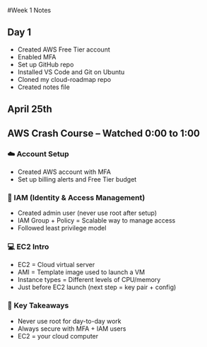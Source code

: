 #Week 1 Notes

## Day 1
- Created AWS Free Tier account
- Enabled MFA
- Set up GitHub repo
- Installed VS Code and Git on Ubuntu
- Cloned my cloud-roadmap repo
- Created notes file

## April 25th
## AWS Crash Course – Watched 0:00 to 1:00

### ☁️ Account Setup
- Created AWS account with MFA
- Set up billing alerts and Free Tier budget

### 🔐 IAM (Identity & Access Management)
- Created admin user (never use root after setup)
- IAM Group + Policy = Scalable way to manage access
- Followed least privilege model

### 💻 EC2 Intro
- EC2 = Cloud virtual server
- AMI = Template image used to launch a VM
- Instance types = Different levels of CPU/memory
- Just before EC2 launch (next step = key pair + config)

### 🧠 Key Takeaways
- Never use root for day-to-day work
- Always secure with MFA + IAM users
- EC2 = your cloud computer
